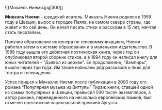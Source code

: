 ![[Микаель Ниеми.jpg|300]]

**Микаэль Ниеми** -  шведский исатель. Микаэль Ниеми родился в 1959 году в Швеции, вырос в городке Паяла, на  самом севере страны, где живет и по сей день. Он начал писать стихи и  рассказы в 15 лет, мечтая стать писателем.

Получив образование инженера по телекоммуникациям, Ниеми работал затем в системе образования и в маленьком издательстве. В 1988 году вышла его  дебютная поэтическая книга, через год он опубликовал второй сборник  стихов, а в 1994 году он написал книгу для юных читателей - "Дьявол из  церкви". Ее продолжение, "Вампиры", вышло через три года. Им также  написаны ряд рассказов и пьес для театра и телевидения.

Успех пришел к Микаэлю Ниеми после публикации в 2000 году его романа  “Популярная музыка из Виттулы” Тираж книги, ставшей одной из самых  популярных в Швеции, превысил 500 тысяч экземпляров, а автор романа,  переведенного на несколько европейских языков, был отмечен престижной  национальной премией Аугуста.